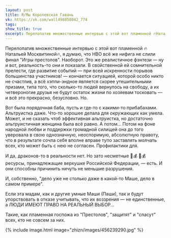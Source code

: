 ```yaml
---
layout: post
title: Я/Мы Королевская Гавань
vk: https://vk.com/wall498858042_774
tags: 
show_title: true
excerpt: Перелопатив множественные интервью с этой вот пламенной 🔥Натальей Москвитиной🔥, я думаю, что HBO всё же нифига не слили финал "Игры престолов". Наоборот. Это же реалистичное фэнтези — ну и вот, реальность-то они и показали. В свойственной ей сомнительной прелести, где...
---
```

Перелопатив множественные интервью с этой вот пламенной 🔥Натальей Москвитиной🔥, я думаю, что HBO всё же нифига не слили финал "Игры престолов". Наоборот. Это же реалистичное фэнтези — ну и вот, реальность-то они и показали. В свойственной ей сомнительной прелести, где развитие событий — при всей искренности порывов большинства участников! — кончается ситуацией, которой особо никто не счастлив, а всё хэппи-эндное является скорее утешительными призами, типа того, что сколько-то людей вернулось на свободу, а их четвероногие друзья не будут остаток жизни по хозяевам тосковать — и всё это прекрасно, безусловно. Но.

Вот была порядочная баба, пусть и где-то с какими-то прибабахами. Альтруистка даже. Что-то хорошее делала для окружающих как умела. Может, и не сказать чтоб эффективная альтруистка, но достаточно альтруистичная женщина была всё равно. А потом... Потом на фоне народной любви и поддержки громадной силищей она до того уверовала в свою однозначную, неоспоримую, абсолютную правоту, что в результате сочла себя вполне вправе тупо заставлять молчать всех, кто может быть с нею не согласен. Профилактики для.

И да, драконов-то в реальности нет. Но зато несметные 📒💰 📒💰ресурсы, принадлежащие верхушке Российской Федерации, — есть. И они способны причинить ничуть не меньшие разрушения.

И, собственно, "дело уже не столько даже в какой-то Маше, дело в самом примере".

Если эта мадам, как и другие умные Маши (Паши), так и будут упорствовать в отказе учитывать, что их воззрения — не единственные, а ЛЮДИ ИМЕЮТ ПРАВО НА РЕАЛЬНЫЙ ВЫБОР... 

Такие, как пламенная госпожа из "Престолов", "защитят" и "спасут" всех, кто не совсем за них.

{% include image.html image="zhizn/images/456239290.jpg" %}
